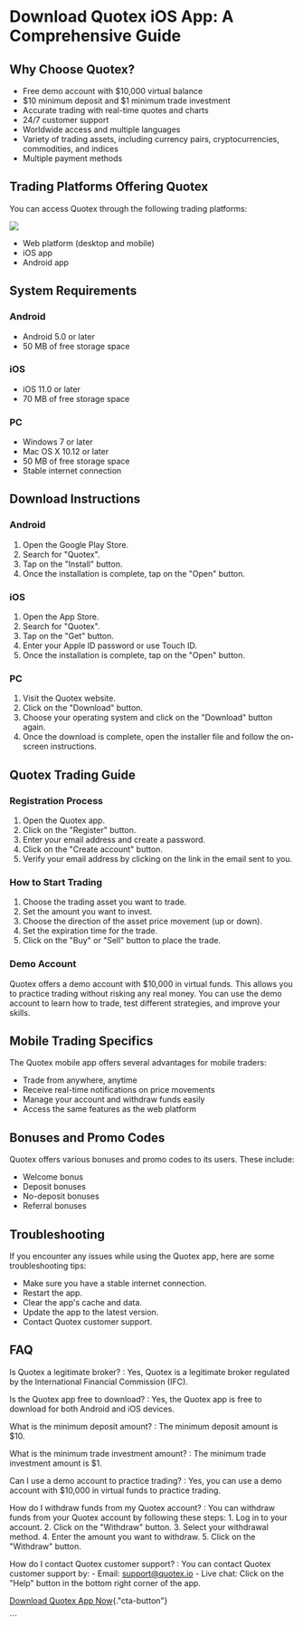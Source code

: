 # Download Quotex iOS App: A Comprehensive Guide

## Why Choose Quotex?

-   Free demo account with \$10,000 virtual balance
-   \$10 minimum deposit and \$1 minimum trade investment
-   Accurate trading with real-time quotes and charts
-   24/7 customer support
-   Worldwide access and multiple languages
-   Variety of trading assets, including currency pairs,
    cryptocurrencies, commodities, and indices
-   Multiple payment methods

## Trading Platforms Offering Quotex

You can access Quotex through the following trading platforms:

[![](https://static.quotex.io/files/5_en/300_250.jpg)](https://traff.sbs/brokerqxsignupf)

-   Web platform (desktop and mobile)
-   iOS app
-   Android app

## System Requirements

### Android

-   Android 5.0 or later
-   50 MB of free storage space

### iOS

-   iOS 11.0 or later
-   70 MB of free storage space

### PC

-   Windows 7 or later
-   Mac OS X 10.12 or later
-   50 MB of free storage space
-   Stable internet connection

## Download Instructions

### Android

1.  Open the Google Play Store.
2.  Search for "Quotex".
3.  Tap on the "Install" button.
4.  Once the installation is complete, tap on the "Open" button.

### iOS

1.  Open the App Store.
2.  Search for "Quotex".
3.  Tap on the "Get" button.
4.  Enter your Apple ID password or use Touch ID.
5.  Once the installation is complete, tap on the "Open" button.

### PC

1.  Visit the Quotex website.
2.  Click on the "Download" button.
3.  Choose your operating system and click on the "Download"
    button again.
4.  Once the download is complete, open the installer file and follow
    the on-screen instructions.

## Quotex Trading Guide

### Registration Process

1.  Open the Quotex app.
2.  Click on the "Register" button.
3.  Enter your email address and create a password.
4.  Click on the "Create account" button.
5.  Verify your email address by clicking on the link in the email sent
    to you.

### How to Start Trading

1.  Choose the trading asset you want to trade.
2.  Set the amount you want to invest.
3.  Choose the direction of the asset price movement (up or down).
4.  Set the expiration time for the trade.
5.  Click on the "Buy" or "Sell" button to place the trade.

### Demo Account

Quotex offers a demo account with \$10,000 in virtual funds. This allows
you to practice trading without risking any real money. You can use the
demo account to learn how to trade, test different strategies, and
improve your skills.

## Mobile Trading Specifics

The Quotex mobile app offers several advantages for mobile traders:

-   Trade from anywhere, anytime
-   Receive real-time notifications on price movements
-   Manage your account and withdraw funds easily
-   Access the same features as the web platform

## Bonuses and Promo Codes

Quotex offers various bonuses and promo codes to its users. These
include:

-   Welcome bonus
-   Deposit bonuses
-   No-deposit bonuses
-   Referral bonuses

## Troubleshooting

If you encounter any issues while using the Quotex app, here are some
troubleshooting tips:

-   Make sure you have a stable internet connection.
-   Restart the app.
-   Clear the app\'s cache and data.
-   Update the app to the latest version.
-   Contact Quotex customer support.

## FAQ

Is Quotex a legitimate broker?
:   Yes, Quotex is a legitimate broker regulated by the International
    Financial Commission (IFC).

Is the Quotex app free to download?
:   Yes, the Quotex app is free to download for both Android and iOS
    devices.

What is the minimum deposit amount?
:   The minimum deposit amount is \$10.

What is the minimum trade investment amount?
:   The minimum trade investment amount is \$1.

Can I use a demo account to practice trading?
:   Yes, you can use a demo account with \$10,000 in virtual funds to
    practice trading.

How do I withdraw funds from my Quotex account?
:   You can withdraw funds from your Quotex account by following these
    steps:
    1.  Log in to your account.
    2.  Click on the "Withdraw" button.
    3.  Select your withdrawal method.
    4.  Enter the amount you want to withdraw.
    5.  Click on the "Withdraw" button.

How do I contact Quotex customer support?
:   You can contact Quotex customer support by:
    -   Email: support@quotex.io
    -   Live chat: Click on the "Help" button in the bottom right
        corner of the app.

[Download Quotex App
Now](\%22https://traff.sbs/quotexonelink\%22){."cta-button"}

\`\`\`

